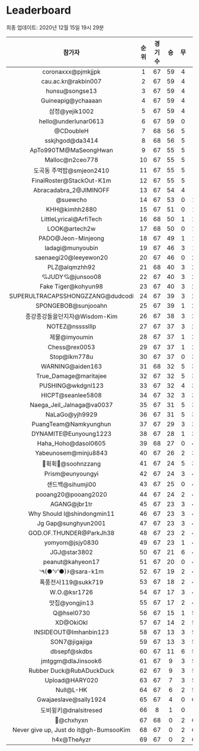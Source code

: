 # Leaderboard
최종 업데이트: 2020년 12월 15일 19시 29분




| 참가자 | 순위 | 경기수 | 승 | 무 | 패 | 승점 |
|:---:|:---:|:---:|:---:|:---:|:---:|:---:|
| coronaxxx@pjmkjjpk | 1 | 67 | 59 | 4 | 4 | 181 |
| cau.ac.kr@rakbin007 | 2 | 67 | 59 | 4 | 4 | 181 |
| hunsu@songse13 | 3 | 67 | 59 | 4 | 4 | 181 |
| Guineapig@ychaaaan | 4 | 67 | 59 | 4 | 4 | 181 |
| 삼정@yejik1002 | 5 | 67 | 59 | 4 | 4 | 181 |
| hello@underlunar0613 | 6 | 67 | 59 | 0 | 8 | 177 |
| @CDoubleH | 7 | 68 | 56 | 5 | 7 | 173 |
| sskjhgod@da3414 | 8 | 68 | 56 | 5 | 7 | 173 |
| ApTo990TM@MaSeongHwan | 9 | 67 | 55 | 5 | 7 | 170 |
| Malloc@n2ceo778 | 10 | 67 | 55 | 5 | 7 | 170 |
| 도곡동 주먹밥@smjeon2410 | 11 | 67 | 55 | 5 | 7 | 170 |
| FinalRoster@StackOut-K1m | 12 | 67 | 55 | 5 | 7 | 170 |
| Abracadabra_2@JIMINOFF | 13 | 67 | 54 | 4 | 9 | 166 |
| @suewcho | 14 | 67 | 53 | 0 | 14 | 159 |
| KHH@kimhh2880 | 15 | 67 | 51 | 0 | 16 | 153 |
| LittleLyrical@ArfiTech | 16 | 68 | 50 | 1 | 17 | 151 |
| LOOK@artech2w | 17 | 68 | 50 | 0 | 18 | 150 |
| PADO@Jeon-Minjeong | 18 | 67 | 49 | 1 | 17 | 148 |
| ladagi@munyoubin | 19 | 67 | 46 | 3 | 18 | 141 |
| saenaegi20@leeyewon20 | 20 | 67 | 46 | 0 | 21 | 138 |
| PLZ@alqmzhh92 | 21 | 68 | 40 | 3 | 25 | 123 |
| 💘JUDY💘@junsoo08 | 22 | 67 | 40 | 3 | 24 | 123 |
| Fake Tiger@kohyun98 | 23 | 67 | 40 | 3 | 24 | 123 |
| SUPERULTRACAPSSHONGZZANG@dudcodi | 24 | 67 | 39 | 3 | 25 | 120 |
| SPONGEBOB@sunjooahn | 25 | 67 | 39 | 1 | 27 | 118 |
| 종강종강돌을던지자@Wisdom-Kim | 26 | 67 | 38 | 3 | 26 | 117 |
| NOTEZ@nsssslllp | 27 | 67 | 37 | 3 | 27 | 114 |
| 제물@imyoumin | 28 | 67 | 37 | 1 | 29 | 112 |
| Chess@rex0053 | 29 | 67 | 37 | 1 | 29 | 112 |
| Stop@lkm778u | 30 | 67 | 37 | 0 | 30 | 111 |
| WARNING@aiden163 | 31 | 68 | 32 | 5 | 31 | 101 |
| True_Damage@maritajee | 32 | 67 | 32 | 5 | 30 | 101 |
| PUSHING@wkdgnl123 | 33 | 67 | 32 | 4 | 31 | 100 |
| HICPT@seanlee5808 | 34 | 67 | 32 | 3 | 32 | 99 |
| Naega_Jeil_Jalnaga@va0037 | 35 | 67 | 31 | 5 | 31 | 98 |
| NaLaGo@yjh9929 | 36 | 67 | 31 | 5 | 31 | 98 |
| PuangTeam@Namkyunghun | 37 | 67 | 29 | 3 | 35 | 90 |
| DYNAMITE@Eunyoung1223 | 38 | 67 | 28 | 1 | 38 | 85 |
| Haha_Hoho@dasol0605 | 39 | 68 | 27 | 0 | 41 | 81 |
| Yabeunosem@minju8843 | 40 | 67 | 26 | 2 | 39 | 80 |
| 💫휙휙💫@soohnzzang | 41 | 67 | 24 | 5 | 38 | 77 |
| Prism@eunyoungyi | 42 | 67 | 24 | 3 | 40 | 75 |
| 샌드백@sihumji00 | 43 | 67 | 25 | 0 | 42 | 75 |
| pooang20@pooang2020 | 44 | 67 | 24 | 2 | 41 | 74 |
| AGANG@jbr1tr | 45 | 67 | 23 | 3 | 41 | 72 |
| Why Should I@shindongmin11 | 46 | 67 | 23 | 3 | 41 | 72 |
| Jg Gap@sunghyun2001 | 47 | 67 | 23 | 3 | 41 | 72 |
| GOD.OF.THUNDER@ParkJh38 | 48 | 67 | 23 | 2 | 42 | 71 |
| yomyom@jsjy0830 | 49 | 67 | 23 | 1 | 43 | 70 |
| JGJ@star3802 | 50 | 67 | 21 | 6 | 40 | 69 |
| peanut@kahyeon17 | 51 | 67 | 20 | 0 | 47 | 60 |
| ◝٩(●'▿'●)۶@sara-k1m | 52 | 67 | 19 | 2 | 46 | 59 |
| 폭풍전사119@sukk719 | 53 | 67 | 18 | 2 | 47 | 56 |
| W.O.@ksr1726 | 54 | 67 | 17 | 3 | 47 | 54 |
| 맛집@yongjin13 | 55 | 67 | 17 | 2 | 48 | 53 |
| Q@hsel0730 | 56 | 67 | 15 | 1 | 51 | 46 |
| XD@OkiOkl | 57 | 67 | 14 | 2 | 51 | 44 |
| INSIDEOUT@Imhanbin123 | 58 | 67 | 13 | 3 | 51 | 42 |
| SON7@jigajiga | 59 | 67 | 13 | 3 | 51 | 42 |
| dbsepf@skdbs | 60 | 67 | 11 | 6 | 50 | 39 |
| jmtggm@dlaJinsook6 | 61 | 67 | 9 | 3 | 55 | 30 |
| Rubber Duck@RubADuckDuck | 62 | 67 | 9 | 3 | 55 | 30 |
| Upload@HARY020 | 63 | 67 | 7 | 3 | 57 | 24 |
| Null@L-HK | 64 | 67 | 6 | 2 | 59 | 20 |
| Gwajaeslave@sally1924 | 65 | 67 | 4 | 0 | 63 | 12 |
| 도비윙키@dnalsitresed | 66 | 8 | 1 | 0 | 7 | 3 |
| 👑@chxhyxn | 67 | 68 | 0 | 2 | 66 | 2 |
| Never give up, Just do it@gh-BumsooKim | 68 | 67 | 0 | 2 | 65 | 2 |
| h4x@TheAyzr | 69 | 67 | 0 | 2 | 65 | 2 |